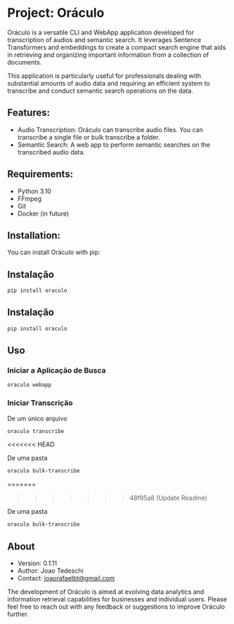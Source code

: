 # Project: Oráculo

Oráculo is a versatile CLI and WebApp application developed for transcription of audios and semantic search. It leverages Sentence Transformers and embeddings to create a compact search engine that aids in retrieving and organizing important information from a collection of documents.

This application is particularly useful for professionals dealing with substantial amounts of audio data and requiring an efficient system to transcribe and conduct semantic search operations on the data.

## Features:

- Audio Transcription: Oráculo can transcribe audio files. You can transcribe a single file or bulk transcribe a folder.
- Semantic Search: A web app to perform semantic searches on the transcribed audio data.

## Requirements:

- Python 3.10
- FFmpeg
- Git
- Docker (in future)

## Installation:

You can install Oráculo with pip:

## Instalação
```bash
pip install oraculo
```

## Instalação
```bash
pip install oraculo
```


## Uso 
### Iniciar a Aplicação de Busca
```bash
oraculo webapp
```

### Iniciar Transcrição
De um único arquivo
```bash
oraculo transcribe
```
<<<<<<< HEAD

De uma pasta
```bash 
oraculo bulk-transcribe
```

=======
>>>>>>> 48f95a8 (Update Readme)

De uma pasta
```bash 
oraculo bulk-transcribe
```

## About

- Version: 0.1.11
- Author: Joao Tedeschi
- Contact: joaorafaelbt@gmail.com

The development of Oráculo is aimed at evolving data analytics and information retrieval capabilities for businesses and individual users. Please feel free to reach out with any feedback or suggestions to improve Oráculo further.
